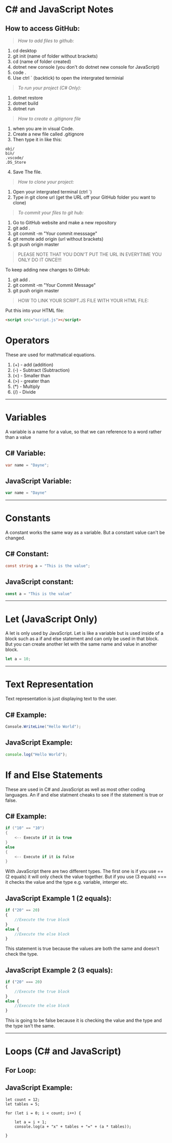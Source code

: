 # C# and JavaScript Notes

How to access GitHub:
---

>*How to add files to github:*
1. cd desktop
2. git init (name of folder without brackets)
3. cd (name of folder created)
4. dotnet new console (you don't do dotnet new console for JavaScript)
5. code .
6. Use ctrl ` (backtick) to open the intergrated terminial

>*To run your project (C# Only):*
1. dotnet restore
2. dotnet build
3. dotnet run

>*How to create a .gitignore file*
1. when you are in visual Code. 
2. Create a new file called .gitignore
3. Then type it in like this:
```
obj/
bin/
.vscode/
.DS_Store
```
4. Save The file.

>*How to clone your project:*
1. Open your intergrated terminal (ctrl `)
2. Type in git clone url (get the URL off your GitHub folder you want to clone)

>*To commit your files to git hub:*
1. Go to GitHub website and make a new repository
2. git add .
3. git commit -m "Your commit messsage"
4. git remote add origin (url without brackets)
5. git push origin master

>PLEASE NOTE THAT YOU DON'T PUT THE URL IN EVERYTIME YOU ONLY DO IT ONCE!!!

To keep adding new changes to GitHub:
1. git add .
2. git commit -m "Your Commit Message"
3. git push origin master

>HOW TO LINK YOUR SCRIPT.JS FILE WITH YOUR HTML FILE:

Put this into your HTML file:
```html
<script src="script.js"></script>
```


# Operators
These are used for mathmatical equations.

1. (+) - add (addition)
2. (-) - Subtract (Subtraction)
3. (<) - Smaller than
4. (>) - greater than
5. (*) - Multiply
6. (/) - Divide
---
# Variables
A variable is a name for a value, so that we can reference to a word rather than a value

C# Variable:
---
```C#
var name = "Dayne";
```
JavaScript Variable:
---
```js
var name = "Dayne"
```
---
# Constants
A constant works the same way as a variable. But a constant value can't be changed.

C# Constant:
---
```C#
const string a = "This is the value";
```
JavaScript constant:
---
```js
const a = "This is the value"
```
---
# Let (JavaScript Only)
A let is only used by JavaScript. Let is like a variable but is used inside of a block such as a if and else statement and can only be used in that block. But you can create another let with the same name and value in another block.

```js
let a = 10;
```
---
# Text Representation
Text representation is just displaying text to the user.

C# Example:
---
```C#
Console.WriteLine("Hello World");
```
JavaScript Example:
---
```js
console.log("Hello World");
```
# If and Else Statements
These are used in C# and JavaScript as well as most other coding languages. An if and else statment cheaks to see if the statement is true or false.

C# Example:
---
```C#
if ("10" == "10")
{
    <-- Execute if it is true
}
else
{
    <-- Execute if it is False
}
```
With JavaScript there are two different types. The first one is if you use == (2 equals) it will only check the value together. But if you use (3 equals) === it checks the value and the type e.g. variable, interger etc.

JavaScript Example 1 (2 equals):
---
```js
if ("20" == 20)
{
    //Execute the true block  
}
else {
    //Execute the else block
}
```
This statement is true because the values are both the same and doesn't check the type.

JavaScript Example 2 (3 equals):
---
```js
if ("20" === 20)
{
    //Execute the true block  
}
else {
    //Execute the else block
}
```
This is going to be false because it is checking the value and the type and the type isn't the same.

---

# Loops (C# and JavaScript)

For Loop:
-
JavaScript Example:
-
```JS
let count = 12;
let tables = 5;

for (let i = 0; i < count; i++) {

    let a = i + 1;
    console.log(a + "x" + tables + "=" + (a * tables));

}
```